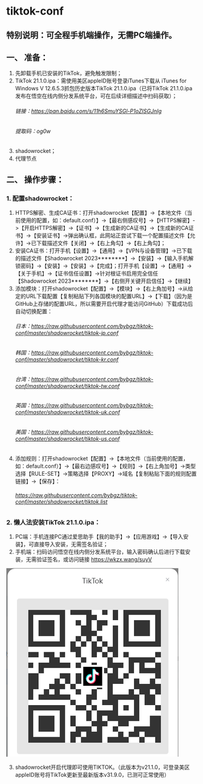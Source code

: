 # tiktok-conf



## 特别说明：可全程手机端操作，无需PC端操作。



## 一、	准备：
1. 先卸载手机已安装的TikTok，避免触发限制；
2. TikTok 21.1.0.ipa：需使用美区appleID账号登录iTunes下载从 iTunes for Windows V 12.6.5.3抓包历史版本TikTok 21.1.0.ipa（已将TikTok 21.1.0.ipa发布在悟空在线内侧分发系统平台，可在后续详细描述中扫码获取）；
    ###### 链接：<a href="https://pan.baidu.com/s/11h6SmuYSGl-P1oZISGJnIg" target="_blank">https://pan.baidu.com/s/11h6SmuYSGl-P1oZISGJnIg
    ###### 提取码：og0w
4.	shadowrocket；
5.	代理节点



## 二、	操作步骤：
### 1. 配置shadowrocket：
1) HTTPS解密、生成CA证书：打开shadowrocket【配置】->【本地文件（当前使用的配置，如：default.conf）】->【最右侧感叹号】->【HTTPS解密】->【开启HTTPS解密】->【证书】->【生成新的CA证书】->【生成新的CA证书】->【安装证书】->弹出确认框，此网站正尝试下载一个配置描述文件【允许】->已下载描述文件【关闭】->【右上角勾】->【右上角勾】；
2) 安装CA证书：打开手机【设置】->【通用】->【VPN与设备管理】->已下载的描述文件【Shadowrocket 2023********】->【安装】->【输入手机解锁密码】->【安装】->【安装】->【完成】；打开手机【设置】->【通用】->【关于手机】->【证书信任设置】->针对根证书启用完全信任【Shadowrocket 2023********】->【右侧开关键开启信任】->【继续】
3) 添加模块：打开shadowrocket【配置】->【模块】->【右上角加号】->从给定的URL下载配置【复制粘贴下列各国模块的配置URL】->【下载】（因为是GitHub上存储的配置URL，所以需要开启代理才能访问GitHub）下载成功后自动切换配置：
    ###### 日本：<a href="https://raw.githubusercontent.com/bybgz/tiktok-conf/master/shadowrocket/tiktok-jp.conf" target="_blank">https://raw.githubusercontent.com/bybgz/tiktok-conf/master/shadowrocket/tiktok-jp.conf
    ###### 韩国：<a href="https://raw.githubusercontent.com/bybgz/tiktok-conf/master/shadowrocket/tiktok-kr.conf" target="_blank">https://raw.githubusercontent.com/bybgz/tiktok-conf/master/shadowrocket/tiktok-kr.conf
    ###### 台湾：<a href="https://raw.githubusercontent.com/bybgz/tiktok-conf/master/shadowrocket/tiktok-tw.conf" target="_blank">https://raw.githubusercontent.com/bybgz/tiktok-conf/master/shadowrocket/tiktok-tw.conf
    ###### 英国：<a href="https://raw.githubusercontent.com/bybgz/tiktok-conf/master/shadowrocket/tiktok-uk.conf" target="_blank">https://raw.githubusercontent.com/bybgz/tiktok-conf/master/shadowrocket/tiktok-uk.conf
    ###### 美国：<a href="https://raw.githubusercontent.com/bybgz/tiktok-conf/master/shadowrocket/tiktok-us.conf" target="_blank">https://raw.githubusercontent.com/bybgz/tiktok-conf/master/shadowrocket/tiktok-us.conf
4) 添加规则：打开shadowrocket【配置】->【本地文件（当前使用的配置，如：default.conf）】->【最右边感叹号】->【规则】->【右上角加号】->类型选择【RULE-SET】->策略选择【PROXY】->域名【复制粘贴下面的规则配置链接】->【保存】：
    ###### <a href="https://raw.githubusercontent.com/bybgz/tiktok-conf/master/shadowrocket/tiktok.list" target="_blank">https://raw.githubusercontent.com/bybgz/tiktok-conf/master/shadowrocket/tiktok.list



### 2.	懒人法安装TikTok 21.1.0.ipa：
1) PC端：手机连接PC通过爱思助手【我的助手】->【应用游戏】->【导入安装】，可直接导入安装，无需签名验证； 
2) 手机端：扫码访问悟空在线内侧分发系统平台，输入密码确认后进行下载安装，无需验证签名，或访问链接 <a href="https://wkzx.wang/suyV" target="_blank">https://wkzx.wang/suyV

![preview](./qr_code.png)



3.	shadowrocket开启代理即可使用TIKTOK。（此版本为v21.1.0，可登录美区appleID账号将TikTok更新至最新版本v31.9.0，已测可正常使用）

